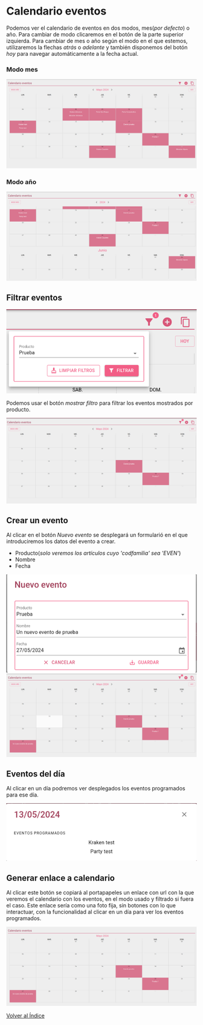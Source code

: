 # Calendario eventos

Podemos ver el calendario de eventos en dos modos, mes(*por defecto*) o año. Para cambiar de modo clicaremos en el botón de la parte superior izquierda. Para cambiar de mes o año según el modo en el que estemos, utilizaremos la flechas *atrás* o *adelante* y también disponemos del botón *hoy* para navegar automáticamente a la fecha actual.

### Modo mes

![modomes](./img/modomes.png)

### Modo año

![modoanyo](./img/modoanyo.png)

## Filtrar eventos

![filtro](./img/filtro.png)

Podemos usar el botón *mostrar filtro* para filtrar los eventos mostrados por producto.

![mesfiltrado](./img/mesfiltrado.png)


## Crear un evento

Al clicar en el botón *Nuevo evento* se desplegará un formularió en el que introduciremos los datos del evento a crear.

* Producto(*solo veremos los artículos cuyo 'codfamilia' sea 'EVEN'*)
* Nombre
* Fecha

![nuevoevento](./img/nuevoevento.png)
![mesconnuevo](./img/mesconnuevo.png)

## Eventos del día

Al clicar en un día podremos ver desplegados los eventos programados para ese día.

![eventosdia](./img/eventosdia.png)

## Generar enlace a calendario
Al clicar este botón se copiará al portapapeles un enlace con url con la que veremos el calendario con los eventos, en el modo usado y filtrado si fuera el caso. Este enlace sería como una foto fija, sin botones con lo que interactuar, con la funcionalidad al clicar en un día para ver los eventos programados.

![enlace](./img/enlace.png)

[Volver al Índice](../index.md)